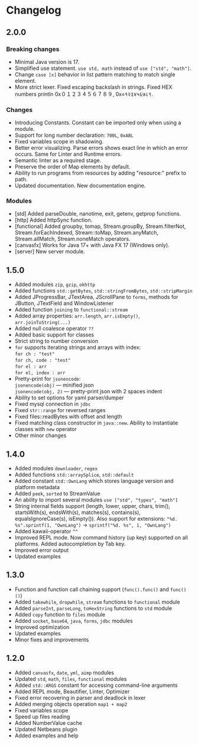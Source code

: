 # Changelog

## 2.0.0

### Breaking changes
- Minimal Java version is 17. 
- Simplified use statement. `use std, math` instead of `use ["std", "math"]`.
- Change `case [x]` behavior in list pattern matching to match single element.
- More strict lexer. Fixed escaping backslash in strings. Fixed HEX numbers println 0x０１２３４５６７８９, 0x०१२३४५६७८९.

### Changes
- Introducing Constants. Constant can be imported only when using a module.
- Support for long number declaration: `700L`, `0xABL`
- Fixed variables scope in shadowing.
- Better error visualizing. Parse errors shows exact line in which an error occurs. Same for Linter and Runtime errors.
- Semantic linter as a required stage.
- Preserve the order of Map elements by default.
- Ability to run programs from resources by adding "resource:" prefix to path.
- Updated documentation. New documentation engine.

### Modules
- [std] Added parseDouble, nanotime, exit, getenv, getprop functions.
- [http] Added httpSync function.
- [functional] Added groupby, tomap, Stream.groupBy, Stream.filterNot, Stream.forEachIndexed, Stream::toMap, Stream.anyMatch, Stream.allMatch, Stream.noneMatch operators.
- [canvasfx] Works for Java 17+ with Java FX 17 (Windows only).
- [server] New server module.


## 1.5.0

- Added modules `zip`, `gzip`, `okhttp`
- Added functions `std::getBytes`, `std::stringFromBytes`, `std::stripMargin`
- Added JProgressBar, JTextArea, JScrollPane to `forms`, methods for JButton, JTextField and WindowListener
- Added function `joining` to `functional::stream`
- Added array properties: `arr.length`, `arr.isEmpty()`, `arr.joinToString(...)`
- Added null coalesce operator `??`
- Added basic support for classes
- Strict string to number conversion
- `for` supports iterating strings and arrays with index:  
  `for ch : "test"`  
  `for ch, code : "test"`  
  `for el : arr`  
  `for el, index : arr`
- Pretty-print for `jsonencode`:  
  `jsonencode(obj)` — minified json  
  `jsonencode(obj, 2)` — pretty-print json with 2 spaces indent
- Ability to set options for yaml parser/dumper
- Fixed mysql connection in `jdbc`
- Fixed `str::range` for reversed ranges
- Fixed files::readBytes with offset and length
- Fixed matching class constructor in `java::new`. Ability to instantiate classes with `new` operator
- Other minor changes


## 1.4.0

- Added modules `downloader`, `regex`
- Added functions `std::arraySplice`, `std::default`
- Added constant `std::OwnLang` which stores language version and platform metadata
- Added `peek`, `sorted` to StreamValue
- An ability to import several modules `use ["std", "types", "math"]`
- String internal fields support (length, lower, upper, chars, trim(), startsWith(s), endsWith(s), matches(s), contains(s), equalsIgnoreCase(s), isEmpty()). Also support for extensions: `"%d. %s".sprintf(1, "OwnLang")` -> `sprintf("%d. %s", 1, "OwnLang")`
- Added  kawaii-operator `^^`
- Improved REPL mode. Now command history (up key) supported on all platforms. Added autocompletion by Tab key.
- Improved error output
- Updated examples


## 1.3.0

- Function and function call chaining support (`func().func()` and `func()()`)
- Added `takewhile`, `dropwhile`, `stream` functions to `functional` module
- Added `parseInt`, `parseLong`, `toHexString` functions to `std` module
- Added `copy` function to `files` module
- Added `socket`, `base64`, `java`, `forms`, `jdbc` modules
- Improved optimization
- Updated examples
- Minor fixes and improvements

## 1.2.0

- Added `canvasfx`, `date`, `yml`, `aimp` modules
- Updated `std`, `math`, `files`, `functional` modules
- Added `std::ARGS` constant for accessing command-line arguments
- Added REPL mode, Beautifier, Linter, Optimizer
- Fixed error recovering in parser and deadlock in lexer
- Added merging objects operation `map1 + map2`
- Fixed variables scope
- Speed up files reading
- Added NumberValue cache
- Updated Netbeans plugin
- Added examples and help
